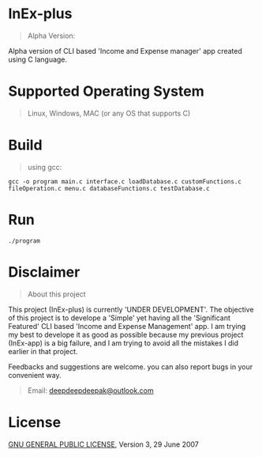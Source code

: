 # InEx-plus
> Alpha Version:

Alpha version of CLI based 'Income and Expense manager' app created using C language.

# Supported Operating System
> Linux, Windows, MAC (or any OS that supports C)

# Build
> using gcc:

```
gcc -o program main.c interface.c loadDatabase.c customFunctions.c fileOperation.c menu.c databaseFunctions.c testDatabase.c
```

# Run
```
./program
```

# Disclaimer
> About this project

This project (InEx-plus) is currently 'UNDER DEVELOPMENT'. The objective of this project is to develope a 'Simple' yet having all the 'Significant Featured' CLI based 'Income and Expense Management' app. I am trying my best to develope it as good as possible because my previous project (InEx-app) is a big failure, and I am trying to avoid all the mistakes I did earlier in that project.

Feedbacks and suggestions are welcome. you can also report bugs in your convenient way.

> Email: deepdeepdeepak@outlook.com

# License
[GNU GENERAL PUBLIC LICENSE](LICENSE), Version 3, 29 June 2007
